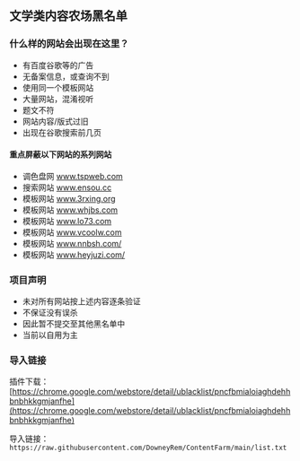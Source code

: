 ## 文学类内容农场黑名单

### 什么样的网站会出现在这里？
 - 有百度谷歌等的广告
 - 无备案信息，或查询不到
 - 使用同一个模板网站
 - 大量网站，混淆视听
 - 题文不符
 - 网站内容/版式过旧
 - 出现在谷歌搜索前几页

#### 重点屏蔽以下网站的系列网站
- 调色盘网 www.tspweb.com
- 搜索网站 www.ensou.cc
- 模板网站 www.3rxing.org
- 模板网站 www.whjbs.com
- 模板网站 www.lo73.com
- 模板网站 www.vcoolw.com
- 模板网站 www.nnbsh.com/
- 模板网站 www.heyjuzi.com/


### 项目声明
- 未对所有网站按上述内容逐条验证
- 不保证没有误杀
- 因此暂不提交至其他黑名单中
- 当前以自用为主

### 导入链接

插件下载：[https://chrome.google.com/webstore/detail/ublacklist/pncfbmialoiaghdehhbnbhkkgmjanfhe](https://chrome.google.com/webstore/detail/ublacklist/pncfbmialoiaghdehhbnbhkkgmjanfhe)

导入链接：
`
https://raw.githubusercontent.com/DowneyRem/ContentFarm/main/list.txt
`
